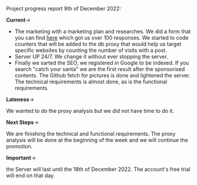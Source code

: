 Project progress report 9th of December 2022:

**Current**->

- The marketing with a marketing plan and researches. We did a form that you can find [here](https://docs.google.com/forms/d/e/1FAIpQLSfqAHefaN5VZwZLYZ6gXGjjgoCartBukMMH_14teIO7VdWhKA/viewform) which got us over 100 responses. We started to code counters that will be added to the db proxy that would help us target specific websites by counting the number of visits with a post.
- Server UP 24/7. We change it without ever stopping the server.
- Finally we sarted the SEO, we registered in Google to be indexed. If you search "catch your santa" we are the first result after the sponsorised contents.
The Github fetch for pictures is done and lightened the server.
The technical requirements is almost done, as is the functional requirements.

**Lateness**->

We wanted to do the proxy analysis but we did not have time to do it.

**Next Steps**->

We are finishing the technical and functional requirements.
The proxy analysis will be done at the beginning of the week and we will continue the promotion.

**Important**->

the Server will last until the 18th of December 2022. The account's free trial will end on that day.
